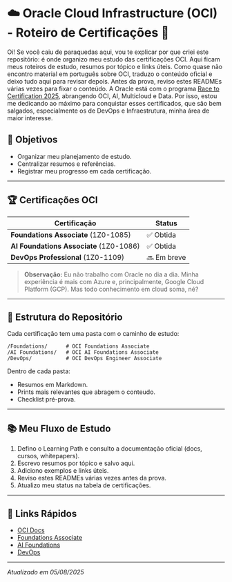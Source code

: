 # ☁️ Oracle Cloud Infrastructure (OCI) - Roteiro de Certificações 🚀

Oi! Se você caiu de paraquedas aqui, vou te explicar por que criei este repositório: é onde organizo meu estudo das certificações OCI. Aqui ficam meus roteiros de estudo, resumos por tópico e links úteis. Como quase não encontro material em português sobre OCI, traduzo o conteúdo oficial e deixo tudo aqui para revisar depois. Antes da prova, reviso estes READMEs várias vezes para fixar o conteúdo.
A Oracle está com o programa [Race to Certification 2025](https://education.oracle.com/race-to-certification-2025), abrangendo OCI, AI, Multicloud e Data. Por isso, estou me dedicando ao máximo para conquistar esses certificados, que são bem salgados, especialmente os de DevOps e Infraestrutura, minha área de maior interesse.

## 🎯 Objetivos

- Organizar meu planejamento de estudo.
- Centralizar resumos e referências.
- Registrar meu progresso em cada certificação.

---

## 🏆 Certificações OCI

| Certificação                | Status     | 
|-----------------------------|------------|
| **Foundations Associate** (1Z0-1085) | ✅ Obtida  | 
| **AI Foundations Associate** (1Z0-1086) | ✅ Obtida | 
| **DevOps Professional** (1Z0-1109) | 🔜 Em breve | 

> **Observação:** Eu não trabalho com Oracle no dia a dia. Minha experiência é mais com Azure e, principalmente, Google Cloud Platform (GCP). Mas todo conhecimento em cloud soma, né?

---

## 📂 Estrutura do Repositório

Cada certificação tem uma pasta com o caminho de estudo:

```
/Foundations/      # OCI Foundations Associate
/AI Foundations/   # OCI AI Foundations Associate
/DevOps/           # OCI DevOps Engineer Associate
```

Dentro de cada pasta:

- Resumos em Markdown.
- Prints mais relevantes que abragem o conteudo.
- Checklist pré-prova.

---

## 📚 Meu Fluxo de Estudo

1. Defino o Learning Path e consulto a documentação oficial (docs, cursos, whitepapers).
2. Escrevo resumos por tópico e salvo aqui.
3. Adiciono exemplos e links úteis.
4. Reviso estes READMEs várias vezes antes da prova.
5. Atualizo meu status na tabela de certificações.

---

## 🔗 Links Rápidos

- [OCI Docs](https://www.oracle.com/br/education/certification/)
- [Foundations Associate](https://mylearn.oracle.com/ou/learning-path/become-an-oci-foundations-associate-2025/148056)
- [AI Foundations](https://mylearn.oracle.com/ou/learning-path/become-a-oci-ai-foundations-associate-2025/147781)
- [DevOps](https://mylearn.oracle.com/ou/learning-path/become-an-oci-devops-professional-2025/147556)

---

_Atualizado em 05/08/2025_

